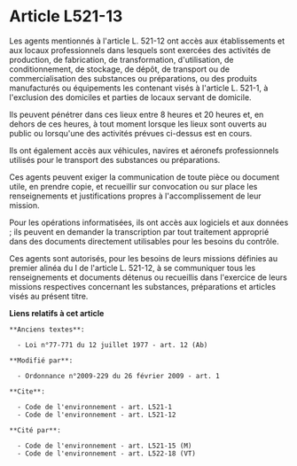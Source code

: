 # Article L521-13

Les agents mentionnés à l'article L. 521-12 ont accès aux établissements et aux locaux professionnels dans lesquels sont
exercées des activités de production, de fabrication, de transformation, d'utilisation, de conditionnement, de stockage, de
dépôt, de transport ou de commercialisation des substances ou préparations, ou des produits manufacturés ou équipements les
contenant visés à l'article L. 521-1, à l'exclusion des domiciles et parties de locaux servant de domicile. 

Ils peuvent pénétrer dans ces lieux entre 8 heures et 20 heures et, en dehors de ces heures, à tout moment lorsque les lieux
sont ouverts au public ou lorsqu'une des activités prévues ci-dessus est en cours. 

Ils ont également accès aux véhicules, navires et aéronefs professionnels utilisés pour le transport des substances ou
préparations. 

Ces agents peuvent exiger la communication de toute pièce ou document utile, en prendre copie, et recueillir sur convocation
ou sur place les renseignements et justifications propres à l'accomplissement de leur mission. 

Pour les opérations informatisées, ils ont accès aux logiciels et aux données ; ils peuvent en demander la transcription par
tout traitement approprié dans des documents directement utilisables pour les besoins du contrôle. 

Ces agents sont autorisés, pour les besoins de leurs missions définies au premier alinéa du I de l'article L. 521-12, à se
communiquer tous les renseignements et documents détenus ou recueillis dans l'exercice de leurs missions respectives
concernant les substances, préparations et articles visés au présent titre.

**Liens relatifs à cet article**

	**Anciens textes**:

	  - Loi n°77-771 du 12 juillet 1977 - art. 12 (Ab)

	**Modifié par**:

	  - Ordonnance n°2009-229 du 26 février 2009 - art. 1

	**Cite**:

	  - Code de l'environnement - art. L521-1
	  - Code de l'environnement - art. L521-12

	**Cité par**:

	  - Code de l'environnement - art. L521-15 (M)
	  - Code de l'environnement - art. L522-18 (VT)
